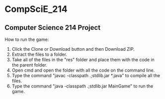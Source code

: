 # CompSciE_214

## Computer Science 214 Project


How to run the game:
1. Click the Clone or Download button and then Download ZIP.
2. Extract the files to a folder.
3. Take all of the files in the "res" folder and place them with the code in the parent folder.
4. Open cmd and open the folder with all the code on the command line.
5. Type the command "javac -classpath .;stdlib.jar *.java" to compile all the files.
5. Type the command "java -classpath .;stdlib.jar MainGame" to run the game.
